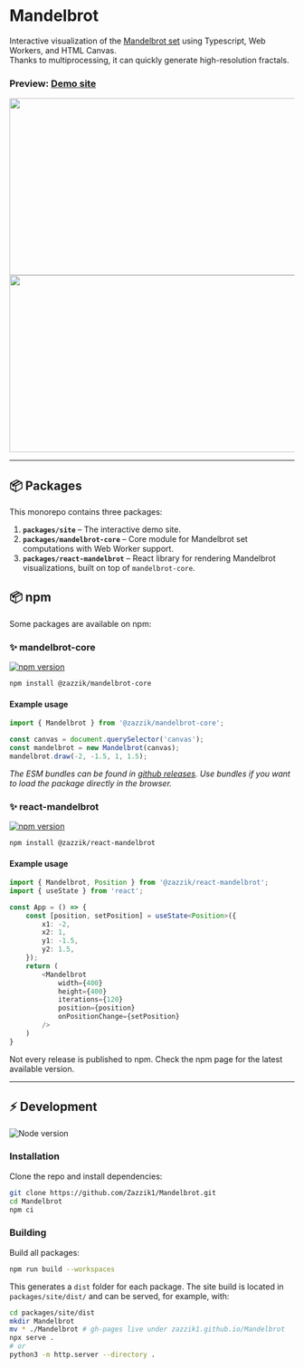 # Mandelbrot

Interactive visualization of the [Mandelbrot set](https://en.wikipedia.org/wiki/Mandelbrot_set) using Typescript, Web Workers, and HTML Canvas.  
Thanks to multiprocessing, it can quickly generate high-resolution fractals.

### Preview: [Demo site](https://zazzik1.github.io/Mandelbrot/)

<p align="center">
  <img width="1035" height="313" alt="Image" src="https://github.com/user-attachments/assets/3efbb08b-f59c-4f8b-94f7-a987ef91da9d" />
  <img width="1035" height="313" alt="Image" src="https://github.com/user-attachments/assets/c9219a65-6dd9-4661-970a-f59f6381c572" />
</p>

---

## 📦 Packages

This monorepo contains three packages:

1. **`packages/site`** – The interactive demo site.
2. **`packages/mandelbrot-core`** – Core module for Mandelbrot set computations with Web Worker support.
3. **`packages/react-mandelbrot`** – React library for rendering Mandelbrot visualizations, built on top of `mandelbrot-core`.

## 📦 npm

Some packages are available on npm:

### ✨ mandelbrot-core

[![npm version](https://img.shields.io/npm/v/@zazzik/mandelbrot-core)](https://www.npmjs.com/package/@zazzik/mandelbrot-core)

```sh
npm install @zazzik/mandelbrot-core
```

#### Example usage

```ts
import { Mandelbrot } from '@zazzik/mandelbrot-core';

const canvas = document.querySelector('canvas');
const mandelbrot = new Mandelbrot(canvas);
mandelbrot.draw(-2, -1.5, 1, 1.5);
```

_The ESM bundles can be found in [github releases](https://github.com/Zazzik1/Mandelbrot/releases). Use bundles if you want to load the package directly in the browser._

### ✨ react-mandelbrot

[![npm version](https://img.shields.io/npm/v/@zazzik/react-mandelbrot)](https://www.npmjs.com/package/@zazzik/react-mandelbrot)

```sh
npm install @zazzik/react-mandelbrot
```

#### Example usage

```ts
import { Mandelbrot, Position } from '@zazzik/react-mandelbrot';
import { useState } from 'react';

const App = () => {
    const [position, setPosition] = useState<Position>({
        x1: -2,
        x2: 1,
        y1: -1.5,
        y2: 1.5,
    });
    return (
        <Mandelbrot
            width={400}
            height={400}
            iterations={120}
            position={position}
            onPositionChange={setPosition}
        />
    )
}
```

Not every release is published to npm. Check the npm page for the latest available version.

---

## ⚡ Development

![Node version](https://img.shields.io/badge/dynamic/yaml?url=https%3A%2F%2Fraw.githubusercontent.com%2FZazzik1%2FMandelbrot%2Frefs%2Fheads%2Fmain%2F.github%2Fworkflows%2Fci.yml&query=%24.jobs.build_and_test.strategy.matrix.node-version%5B0%5D&label=Node%20version)

### Installation

Clone the repo and install dependencies:

```sh
git clone https://github.com/Zazzik1/Mandelbrot.git
cd Mandelbrot
npm ci
```

### Building

Build all packages:

```sh
npm run build --workspaces
```

This generates a `dist` folder for each package.
The site build is located in `packages/site/dist/` and can be served, for example, with:

```sh
cd packages/site/dist
mkdir Mandelbrot
mv * ./Mandelbrot # gh-pages live under zazzik1.github.io/Mandelbrot
npx serve .
# or
python3 -m http.server --directory .
```

